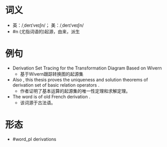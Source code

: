 # 词义
- 英：/ˌderɪˈveɪʃn/； 美：/ˌderɪˈveɪʃn/
- #n (尤指词语的)起源，由来，派生
# 例句
- Derivation Set Tracing for the Transformation Diagram Based on Wivern
	- 基于Wivern跟踪转换图的起源集
- Also , this thesis proves the uniqueness and solution theorems of derivation set of basic relation operators .
	- 作者证明了基本运算的起源集的唯一性定理和求解定理。
- The word is of old French derivation .
	- 该词源于古法语。
# 形态
- #word_pl derivations
